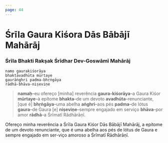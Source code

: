 ```yaml
---
page: 44
---
```


# Śrīla Gaura Kiśora Dās Bābājī Mahārāj

### Śrīla Bhakti Rakṣak Śrīdhar Dev-Goswāmī Mahārāj

    namo gaurakiśorāya
    bhaktāvadhūta mūrtaye
    gaurāṅghri padma-bhṛṅgāya
    rādhā-bhāva-niṣeviṇe

> **namaḥ**–eu ofereço [minha] reverência **gaura-kiśorāya**–a Gaura Kiśor **mūrtaye**–à epítome **bhakta**–de um devoto **avadhūta**–renunciante, [que é] **bhṛṅgāya**–uma abelha **aṅghri**–aos pés **padma**–de lótus **gaura**–de Gaura [e] **niṣeviṇe**–sempre engajado em serviço **bhāva**–por amor **rādhā**–a Śrīmatī Rādhārāṇī.

Ofereço minha reverência a Śrīla Gaura Kiśor Dās Bābājī Mahārāj, a epítome de um devoto renunciante, que é uma abelha aos pés de lótus de Gaura e sempre engajado em ser-viço amoroso a Śrīmatī Rādhārāṇī.

